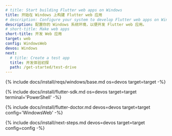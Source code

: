 ```yaml
---
# title: Start building Flutter web apps on Windows
title: 开始在 Windows 上构建 Flutter web 应用
# description: Configure your system to develop Flutter web apps on Windows.
description: 配置你的 Windows 系统环境，以便开发 Flutter web 应用。
# short-title: Make web apps
short-title: 开发 Web 应用
target: web
config: WindowsWeb
devos: Windows
next:
  # title: Create a test app
  title: 开发体验初探
  path: /get-started/test-drive
---
```


{% include docs/install/reqs/windows/base.md os=devos target=target -%}

{% include docs/install/flutter-sdk.md os=devos target=target terminal='PowerShell' -%}

{% include docs/install/flutter-doctor.md devos=devos target=target config='WindowsWeb' -%}

{% include docs/install/next-steps.md devos=devos target=target config=config -%}
